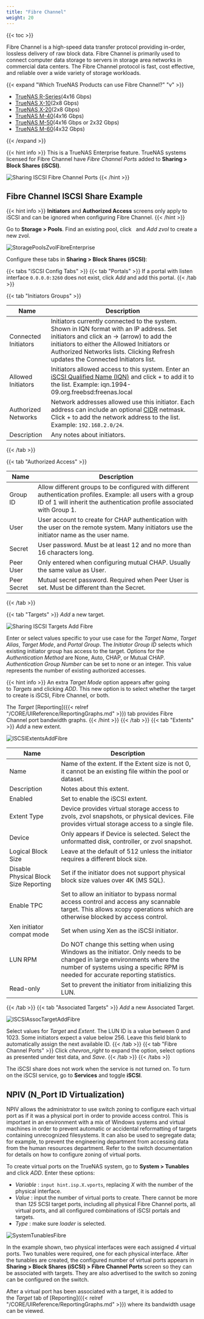 ```yaml
---
title: "Fibre Channel"
weight: 20
---
```


{{< toc >}}

Fibre Channel is a high-speed data transfer protocol providing in-order, lossless delivery of raw block data.
Fibre Channel is primarily used to connect computer data storage to servers in storage area networks in commercial data centers.
The Fibre Channel protocol is fast, cost effective, and reliable over a wide variety of storage workloads.

{{< expand "Which TrueNAS Products can use Fibre Channel?" "v" >}}

* [TrueNAS R-Series](https://www.truenas.com/r-series/)(4x16 Gbps)
* [TrueNAS X-10](https://www.truenas.com/x-series/)(2x8 Gbps)
* [TrueNAS X-20](https://www.truenas.com/x-series/)(2x8 Gbps)
* [TrueNAS M-40](https://www.truenas.com/m-series/)(4x16 Gbps)
* [TrueNAS M-50](https://www.truenas.com/m-series/)(4x16 Gbps or 2x32 Gbps)
* [TrueNAS M-60](https://www.truenas.com/m-series/)(4x32 Gbps)

{{< /expand >}}

{{< hint info >}}
This is a TrueNAS Enterprise feature.
TrueNAS systems licensed for Fibre Channel have *Fibre Channel Ports* added to **Sharing > Block Shares (iSCSI)**.

![Sharing ISCSI Fibre Channel Ports](/images/CORE/12.0/SharingISCSIFibreChannelPorts.png "Sharing ISCSI Fibre Channel Ports")
{{< /hint >}}

## Fibre Channel ISCSI Share Example

{{< hint info >}}
**Initiators** and **Authorized Access** screens only apply to iSCSI and can be ignored when configuring Fibre Channel.
{{< /hint >}}

Go to **Storage > Pools**.
Find an existing pool, click <i class="fa fa-ellipsis-v" aria-hidden="true" title="Options"></i>&nbsp; and *Add zvol* to create a new zvol.

![StoragePoolsZvolFibreEnterprise](/images/CORE/12.0/StoragePoolsZvolFibreEnterprise.png "Creating a Zvol for Fibre Channel")

Configure these tabs in **Sharing > Block Shares (iSCSI)**:

{{< tabs "iSCSI Config Tabs" >}}
{{< tab "Portals" >}}
If a portal with listen interface `0.0.0.0:3260` does not exist, click *Add* and add this portal.
{{< /tab >}}

{{< tab "Initiators Groups" >}}

| Name | Description |
|------|-------------|
| Connected Initiators | Initiators currently connected to the system. Shown in IQN format with an IP address. Set initiators and click an -> (arrow) to add the initiators to either the Allowed Initiators or Authorized Networks lists. Clicking Refresh updates the Connected Initiators list. |
| Allowed Initiators | Initiators allowed access to this system. Enter an [iSCSI Qualified Name (IQN)](https://tools.ietf.org/html/rfc3720#section-3.2.6) and click + to add it to the list. Example: iqn.1994-09.org.freebsd:freenas.local |
| Authorized Networks | Network addresses allowed use this initiator. Each address can include an optional [CIDR](https://en.wikipedia.org/wiki/Classless_Inter-Domain_Routing) netmask. Click + to add the network address to the list. Example: `192.168.2.0/24`. |
| Description | Any notes about initiators. |
{{< /tab >}}

{{< tab "Authorized Access" >}}

| Name | Description |
|------|-------------|
| Group ID | Allow different groups to be configured with different authentication profiles. Example: all users with a group ID of 1 will inherit the authentication profile associated with Group 1. |
| User | User account to create for CHAP authentication with the user on the remote system. Many initiators use the initiator name as the user name. |
| Secret  | User password. Must be at least 12 and no more than 16 characters long. |
| Peer User | Only entered when configuring mutual CHAP. Usually the same value as User. |
| Peer Secret | Mutual secret password. Required when Peer User is set. Must be different than the Secret. |
{{< /tab >}}

{{< tab "Targets" >}}
*Add* a new target.

![Sharing ISCSI Targets Add Fibre](/images/CORE/12.0/SharingISCSITargetsAddFibre.png "ISCSI Targets: Fibre")

Enter or select values specific to your use case for the *Target Name*, *Target Alias*, *Target Mode*, and *Portal Group*. The *Initiator Group ID* selects which existing initiator group has access to the target.  Options for the *Authentication Method* are None, Auto, CHAP, or Mutual CHAP. *Authentication Group Number* can be set to none or an integer. This value represents the number of existing authorized accesses.

{{< hint info >}}
An extra *Target Mode* option appears after going to *Targets* and clicking *ADD*.
This new option is to select whether the target to create is iSCSI, Fibre Channel, or both.

The *Target* [Reporting]({{< relref "/CORE/UIReference/ReportingGraphs.md" >}}) tab provides Fibre Channel port bandwidth graphs.
{{< /hint >}}
{{< /tab >}}
{{< tab "Extents" >}}
*Add* a new extent.

![ISCSIExtentsAddFibre](/images/CORE/12.0/ISCSIExtentsAddFibre.png "ISCSI Extents Add Fibre")

| Name | Description |
|------|-------------|
| Name | Name of the extent. If the Extent size is not 0, it cannot be an existing file within the pool or dataset. |
| Description | Notes about this extent. |
| Enabled | Set to enable the iSCSI extent. |
| Extent Type | Device provides virtual storage access to zvols, zvol snapshots, or physical devices. File provides virtual storage access to a single file. |
| Device | Only appears if Device is selected. Select the unformatted disk, controller, or zvol snapshot. |
| Logical Block Size | Leave at the default of 512 unless the initiator requires a different block size. |
| Disable Physical Block Size Reporting | Set if the initiator does not support physical block size values over 4K (MS SQL). |
| Enable TPC | Set to allow an initiator to bypass normal access control and access any scannable target. This allows xcopy operations which are otherwise blocked by access control. |
| Xen initiator compat mode | Set when using Xen as the iSCSI initiator. |
| LUN RPM | Do NOT change this setting when using Windows as the initiator. Only needs to be changed in large environments where the number of systems using a specific RPM is needed for accurate reporting statistics. |
| Read-only | Set to prevent the initiator from initializing this LUN. |

{{< /tab >}}
{{< tab "Associated Targets" >}}
*Add* a new Associated Target.

![ISCSIAssocTargetAddFibre](/images/CORE/12.0/ISCSIAssocTargetAddFibre.png "ISCSI Assoc Target: Add Fibre")

Select values for *Target* and *Extent*.  The LUN ID is  a value between 0 and 1023. Some initiators expect a value below 256. Leave this field blank to automatically assign the next available ID.
{{< /tab >}}
{{< tab "Fibre Channel Ports" >}}
Click <i class="material-icons" aria-hidden="true" title="Expand">chevron_right</i> to expand the option, select options as presented under test data, and *Save*.
{{< /tab >}}
{{< /tabs >}}

The iSCSI share does not work when the service is not turned on.
To turn on the iSCSI service, go to **Services** and toggle **iSCSI**.

## NPIV (N_Port ID Virtualization)

NPIV allows the administrator to use switch zoning to configure each virtual port as if it was a physical port in order to provide access control.
This is important in an environment with a mix of Windows systems and virtual machines in order to prevent automatic or accidental reformatting of targets containing unrecognized filesystems.
It can also be used to segregate data; for example, to prevent the engineering department from accessing data from the human resources department.
Refer to the switch documentation for details on how to configure zoning of virtual ports.

To create virtual ports on the TrueNAS system, go to **System > Tunables** and click *ADD*.
Enter these options:

* *Variable* : `input hint.isp.X.vports`, replacing *X* with the number of the physical interface.
* *Value* : input the number of virtual ports to create. There cannot be more than *125* SCSI target ports, including all physical Fibre Channel ports, all virtual ports, and all configured combinations of iSCSI portals and targets.
* *Type* : make sure *loader* is selected.

![SystemTunablesFibre](/images/CORE/11.3/SystemTunablesFibre.png "Virtual Ports for Fibre Channel")

In the example shown, two physical interfaces were each assigned *4* virtual ports.
Two tunables were required, one for each physical interface.
After the tunables are created, the configured number of virtual ports appears in **Sharing > Block Shares (iSCSI) > Fibre Channel Ports** screen so they can be associated with targets.
They are also advertised to the switch so zoning can be configured on the switch.

After a virtual port has been associated with a target, it is added to the *Target* tab of [Reporting]({{< relref "/CORE/UIReference/ReportingGraphs.md" >}}) where its bandwidth usage can be viewed.
